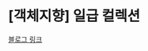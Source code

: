 # [객체지향] 일급 컬렉션

[블로그 링크](https://hogwart-scholars.tistory.com/entry/Java-%EC%9D%BC%EA%B8%89-%EC%BB%AC%EB%A0%89%EC%85%98-First-Class-Collection)